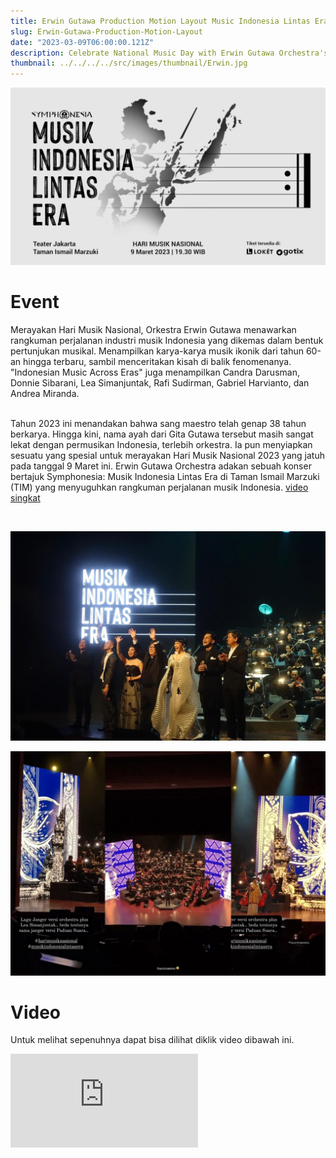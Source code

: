```yaml
---
title: Erwin Gutawa Production Motion Layout Music Indonesia Lintas Era
slug: Erwin-Gutawa-Production-Motion-Layout
date: "2023-03-09T06:00:00.121Z"
description: Celebrate National Music Day with Erwin Gutawa Orchestra's captivating musical journey through Indonesia's music industry, showcasing iconic hits from the 60s to today and sharing stories behind them. Featuring renowned artists Candra Darusman, Donnie Sibarani, Lea Simanjuntak, and more.
thumbnail: ../../../../src/images/thumbnail/Erwin.jpg
---
```


![](poster.jpg)<br>

# Event
Merayakan Hari Musik Nasional, Orkestra Erwin Gutawa menawarkan rangkuman perjalanan industri musik Indonesia yang dikemas dalam bentuk pertunjukan musikal. Menampilkan karya-karya musik ikonik dari tahun 60-an hingga terbaru, sambil menceritakan kisah di balik fenomenanya. "Indonesian Music Across Eras" juga menampilkan Candra Darusman, Donnie Sibarani, Lea Simanjuntak, Rafi Sudirman, Gabriel Harvianto, dan Andrea Miranda. <br><br>

Tahun 2023 ini menandakan bahwa sang maestro telah genap 38 tahun berkarya. Hingga kini, nama ayah dari Gita Gutawa tersebut masih sangat lekat dengan permusikan Indonesia, terlebih orkestra. Ia pun menyiapkan sesuatu yang spesial untuk merayakan Hari Musik Nasional 2023 yang jatuh pada tanggal 9 Maret ini. Erwin Gutawa Orchestra adakan sebuah konser bertajuk Symphonesia: Musik Indonesia Lintas Era di Taman Ismail Marzuki (TIM) yang menyuguhkan rangkuman perjalanan musik Indonesia. 
<a href="https://www.instagram.com/p/CpmwHodpvti/" class='text-green-400'>video singkat</a>

<br>

![](selebrasi.jpg)<br>

![](layout.jpg)<br>

# Video
Untuk melihat sepenuhnya dapat bisa dilihat diklik video dibawah ini.<br>

<iframe class='w-full' src="https://www.youtube.com/embed/eUh7XUZehNI" title="YouTube video player" frameborder="0" allow="accelerometer; autoplay; clipboard-write; encrypted-media; gyroscope; picture-in-picture; web-share" allowfullscreen></iframe>

